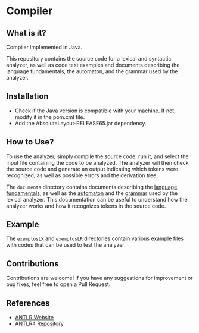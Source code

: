 # Compiler
## What is it?
Compiler implemented in Java.

This repository contains the source code for a lexical and syntactic analyzer, as well as code test examples and documents describing the language fundamentals, the automaton, and the grammar used by the analyzer.

## Installation
- Check if the Java version is compatible with your machine. If not, modify it in the pom.xml file.
- Add the AbsoluteLayout-RELEASE65.jar dependency.

## How to Use?
To use the analyzer, simply compile the source code, run it, and select the input file containing the code to be analyzed. The analyzer will then check the source code and generate an output indicating which tokens were recognized, as well as possible errors and the derivation tree.

The `documents` directory contains documents describing the [language fundamentals](https://github.com/mauricioabc/Compilador/blob/analisador-sintatico/documents/Express%C3%B5es%20regulares.pdf), as well as the [automaton](https://github.com/mauricioabc/Compilador/blob/analisador-sintatico/documents/AFDCompleto.pdf) and the [grammar](https://github.com/mauricioabc/Compilador/blob/analisador-sintatico/documents/Gram%C3%A1tica%20LR(1).pdf) used by the lexical analyzer. This documentation can be useful to understand how the analyzer works and how it recognizes tokens in the source code.

## Example

The `exemplosLX` and `exemplosLR` directories contain various example files with codes that can be used to test the analyzer.

## Contributions

Contributions are welcome! If you have any suggestions for improvement or bug fixes, feel free to open a Pull Request.

## References
- [ANTLR Website](https://www.antlr.org/)
- [ANTLR4 Repository](https://github.com/antlr/antlr4)